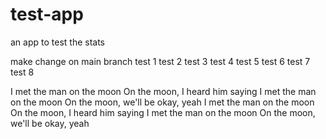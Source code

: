 # test-app
an app to test the stats

make change on main branch
test 1
test 2
test 3
test 4
test 5
test 6
test 7
test 8

I met the man on the moon
On the moon, I heard him saying
I met the man on the moon
On the moon, we'll be okay, yeah
I met the man on the moon
On the moon, I heard him saying
I met the man on the moon
On the moon, we'll be okay, yeah
